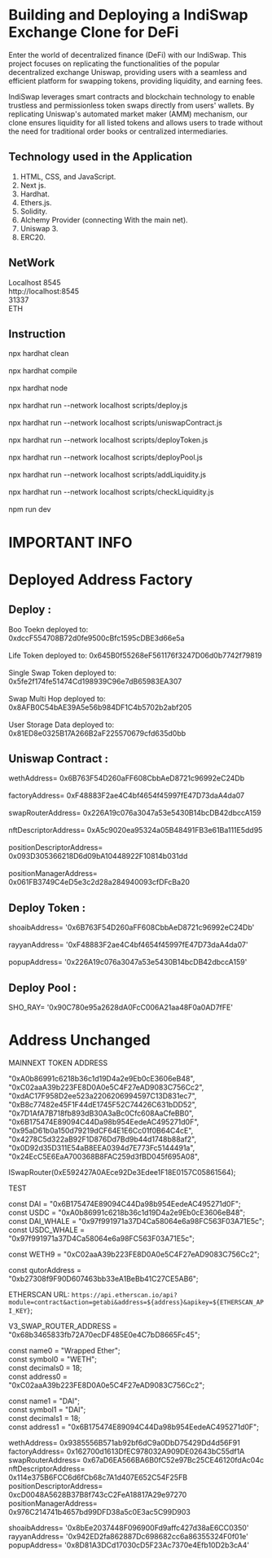 # Building and Deploying a IndiSwap Exchange Clone for DeFi

Enter the world of decentralized finance (DeFi) with our IndiSwap. This project focuses on replicating the functionalities of the popular decentralized exchange Uniswap, providing users with a seamless and efficient platform for swapping tokens, providing liquidity, and earning fees.

IndiSwap leverages smart contracts and blockchain technology to enable trustless and permissionless token swaps directly from users' wallets. By replicating Uniswap's automated market maker (AMM) mechanism, our clone ensures liquidity for all listed tokens and allows users to trade without the need for traditional order books or centralized intermediaries.

## Technology used in the Application

1.  HTML, CSS, and JavaScript.
2.  Next js.
3.  Hardhat.
4.  Ethers.js.
5.  Solidity.
6.  Alchemy Provider (connecting With the main net).
7.  Uniswap 3.
8.  ERC20.

## NetWork

Localhost 8545
<br/>
http://localhost:8545
<br/>
31337
<br/>
ETH

## Instruction

npx hardhat clean
<br/>
<br/>
npx hardhat compile
<br/>
<br/>
npx hardhat node
<br/>
<br/>
npx hardhat run --network localhost scripts/deploy.js
<br/>
<br/>
npx hardhat run --network localhost scripts/uniswapContract.js
<br/>
<br/>
npx hardhat run --network localhost scripts/deployToken.js
<br/>
<br/>
npx hardhat run --network localhost scripts/deployPool.js
<br/>
<br/>
npx hardhat run --network localhost scripts/addLiquidity.js
<br/>
<br/>
npx hardhat run --network localhost scripts/checkLiquidity.js
<br/>
<br/>
npm run dev

# IMPORTANT INFO

# Deployed Address Factory

## Deploy :

Boo Toekn deployed to: 0xdccF554708B72d0fe9500cBfc1595cDBE3d66e5a
<br/>
<br/>
Life Token deployed to: 0x645B0f55268eF561176f3247D06d0b7742f79819
<br/>
<br/>
Single Swap Token deployed to: 0x5fe2f174fe51474Cd198939C96e7dB65983EA307
<br/>
<br/>
Swap Multi Hop deployed to: 0x8AFB0C54bAE39A5e56b984DF1C4b5702b2abf205
<br/>
<br/>
User Storage Data deployed to: 0x81ED8e0325B17A266B2aF225570679cfd635d0bb

## Uniswap Contract :

wethAddress= 0x6B763F54D260aFF608CbbAeD8721c96992eC24Db
<br/>
<br/>
factoryAddress= 0xF48883F2ae4C4bf4654f45997fE47D73daA4da07
<br/>
<br/>
swapRouterAddress= 0x226A19c076a3047a53e5430B14bcDB42dbccA159
<br/>
<br/>
nftDescriptorAddress= 0xA5c9020ea95324a05B48491FB3e61Ba111E5dd95
<br/>
<br/>
positionDescriptorAddress= 0x093D305366218D6d09bA10448922F10814b031dd
<br/>
<br/>
positionManagerAddress= 0x061FB3749C4eD5e3c2d28a284940093cfDFcBa20

## Deploy Token :

shoaibAddress= '0x6B763F54D260aFF608CbbAeD8721c96992eC24Db'
<br/>
<br/>
rayyanAddress= '0xF48883F2ae4C4bf4654f45997fE47D73daA4da07'
<br/>
<br/>
popupAddress= '0x226A19c076a3047a53e5430B14bcDB42dbccA159'

## Deploy Pool :

SHO_RAY= '0x90C780e95a2628dA0FcC006A21aa48F0a0AD7fFE'

# Address Unchanged

MAINNEXT TOKEN ADDRESS

"0xA0b86991c6218b36c1d19D4a2e9Eb0cE3606eB48",
<br/>
"0xC02aaA39b223FE8D0A0e5C4F27eAD9083C756Cc2",
<br/>
"0xdAC17F958D2ee523a2206206994597C13D831ec7",
<br/>
"0xB8c77482e45F1F44dE1745F52C74426C631bDD52",
<br/>
"0x7D1AfA7B718fb893dB30A3aBc0Cfc608AaCfeBB0",
<br/>
"0x6B175474E89094C44Da98b954EedeAC495271d0F",
<br/>
"0x95aD61b0a150d79219dCF64E1E6Cc01f0B64C4cE",
<br/>
"0x4278C5d322aB92F1D876Dd7Bd9b44d1748b88af2",
<br/>
"0x0D92d35D311E54aB8EEA0394d7E773Fc5144491a",
<br/>
"0x24EcC5E6EaA700368B8FAC259d3fBD045f695A08",

ISwapRouter(0xE592427A0AEce92De3Edee1F18E0157C05861564);

TEST

const DAI = "0x6B175474E89094C44Da98b954EedeAC495271d0F";
<br/>
const USDC = "0xA0b86991c6218b36c1d19D4a2e9Eb0cE3606eB48";
<br/>
const DAI_WHALE = "0x97f991971a37D4Ca58064e6a98FC563F03A71E5c";
<br/>
const USDC_WHALE = "0x97f991971a37D4Ca58064e6a98FC563F03A71E5c";

const WETH9 = "0xC02aaA39b223FE8D0A0e5C4F27eAD9083C756Cc2";

const qutorAddress = "0xb27308f9F90D607463bb33eA1BeBb41C27CE5AB6";

ETHERSCAN URL: `https://api.etherscan.io/api?module=contract&action=getabi&address=${address}&apikey=${ETHERSCAN_API_KEY}`;

V3_SWAP_ROUTER_ADDRESS = "0x68b3465833fb72A70ecDF485E0e4C7bD8665Fc45";

const name0 = "Wrapped Ether";
<br/>
const symbol0 = "WETH";
<br/>
const decimals0 = 18;
<br/>
const address0 = "0xC02aaA39b223FE8D0A0e5C4F27eAD9083C756Cc2";

const name1 = "DAI";
<br/>
const symbol1 = "DAI";
<br/>
const decimals1 = 18;
<br/>
const address1 = "0x6B175474E89094C44Da98b954EedeAC495271d0F";




wethAddress= 0x9385556B571ab92bf6dC9a0DbD75429Dd4d56F91
factoryAddress= 0x162700d1613DfEC978032A909DE02643bC55df1A
swapRouterAddress= 0x67aD6EA566BA6B0fC52e97Bc25CE46120fdAc04c
nftDescriptorAddress= 0x114e375B6FCC6d6fCb68c7A1d407E652C54F25FB
positionDescriptorAddress= 0xcD0048A5628B37B8f743cC2FeA18817A29e97270
positionManagerAddress= 0x976C214741b4657bd99DFD38a5c0E3ac5C99D903


shoaibAddress= '0x8bEe2037448F096900Fd9affc427d38aE6CC0350'
rayyanAddress= '0x942ED2fa862887Dc698682cc6a86355324F0f01e'
popupAddress= '0x8D81A3DCd17030cD5F23Ac7370e4Efb10D2b3cA4'